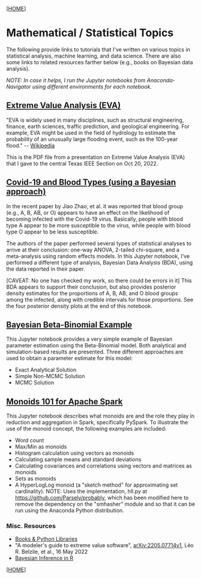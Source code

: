[[HOME](index.md)]

# Mathematical / Statistical Topics

The following provide links to tutorials that I've written on various topics in statistical analysis, machine learning, and data science.  There are also some links to related resources farther below (e.g., books on Bayesian data analysis).

*NOTE: In case it helps, I run the Jupyter notebooks from Anaconda-Navigator using different environments for each notebook.*

## [Extreme Value Analysis (EVA)](https://nbviewer.org/github/alreich/EVA_talk/blob/main/Intro_to_EVA.pdf)

"EVA is widely used in many disciplines, such as structural engineering, finance, earth sciences, traffic prediction, and geological engineering. For example, EVA might be used in the field of hydrology to estimate the probability of an unusually large flooding event, such as the 100-year flood." -- [Wikipedia](https://en.wikipedia.org/wiki/Extreme_value_theory)

This is the PDF file from a presentation on Extreme Value Analysis (EVA) that I gave to the central Texas IEEE Section on Oct 20, 2022.

## [Covid-19 and Blood Types (using a Bayesian approach)](https://nbviewer.jupyter.org/github/alreich/ipython-notebooks/blob/master/covid19_and_blood_type.ipynb)

In the recent paper by Jiao Zhao, et al. it was reported that blood group (e.g., A, B, AB, or O) appears to have an effect on the likelihood of becoming infected with the Covid-19 virus. Basically, people with blood type A appear to be more susceptible to the virus, while people with blood type O appear to be less susceptible.

The authors of the paper performed several types of statistical analyses to arrive at their conclusion: one-way ANOVA, 2-tailed chi-square, and a meta-analysis using random effects models.  In this Jupyter notebook, I've performed a different type of analysis, Bayesian Data Analysis (BDA), using the data reported in their paper.

[CAVEAT: No one has checked my work, so there could be errors in it] This BDA appears to support their conclusion, but also provides posterior density estimates for the proportions of A, B, AB, and O blood groups among the infected, along with credible intervals for those proportions. See the four posterior density plots at the end of this notebook.

## [Bayesian Beta-Binomial Example](https://nbviewer.jupyter.org/github/alreich/ipython-notebooks/blob/master/Bayesian_Beta_Binomial_Example.ipynb)

This Jupyter notebook provides a very simple example of Bayesian parameter estimation using the Beta-Binomial model. Both analytical and simulation-based results are presented.  Three different approaches are used to obtain a parameter estimate for this model:

* Exact Analytical Solution
* Simple Non-MCMC Solution
* MCMC Solution

## [Monoids 101 for Apache Spark](https://nbviewer.jupyter.org/github/alreich/ipython-notebooks/blob/master/Monoids_101_for_Apache_Spark.ipynb)

This Jupyter notebook describes what monoids are and the role they play in reduction and aggregation in Spark, specifically PySpark. To illustrate the use of the monoid concept, the following examples are included:

* Word count
* Max/Min as monoids
* Histogram calculation using vectors as monoids
* Calculating sample means and standard deviations
* Calculating covariances and correlations using vectors and matrices as monoids
* Sets as monoids
* A HyperLogLog monoid (a "sketch method" for approximating set cardinality). NOTE: Uses the implementation, hll.py at https://github.com/Parsely/probably, which has been modified here to remove the dependency on the "smhasher" module and so that it can be run using the Anaconda Python distribution.

### Misc. Resources

* [Books & Python Libraries](bayes.md)
* "A modeler's guide to extreme value software", [arXiv:2205.07714v1](https://arxiv.org/abs/2205.07714), Léo R. Belzile, et al., 16 May 2022
* [Bayesian Inference in R](https://cran.r-project.org/web/views/Bayesian.html)


[[HOME](index.md)]
